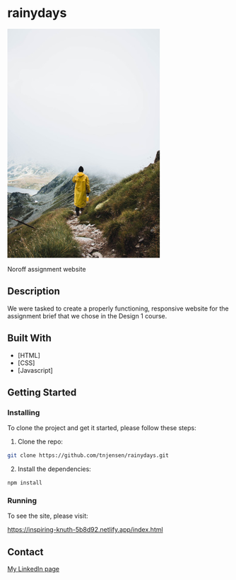 # rainydays

![image](/images/pexels-vlad-bagacian-2819546_resized.jpg)

Noroff assignment website

## Description

We were tasked to create a properly functioning, responsive website for the assignment brief that we chose in the Design 1 course.

## Built With

- [HTML]
- [CSS]
- [Javascript]

## Getting Started

### Installing

To clone the project and get it started, please follow these steps:

1. Clone the repo:

```bash
git clone https://github.com/tnjensen/rainydays.git
```

2. Install the dependencies:

```
npm install
```

### Running

To see the site, please visit:

https://inspiring-knuth-5b8d92.netlify.app/index.html 

## Contact

[My LinkedIn page](https://www.linkedin.com/in/tnjensen09/)

